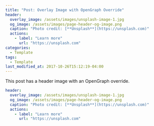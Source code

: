```yaml
---
title: "Post: Overlay Image with OpenGraph Override"
header:
  overlay_image: /assets/images/unsplash-image-1.jpg
  og_image: /assets/images/page-header-og-image.png
  caption: "Photo credit: [**Unsplash**](https://unsplash.com)"
  actions:
    - label: "Learn more"
      url: "https://unsplash.com"
categories:
  - Template
tags:
  - Template
last_modified_at: 2017-10-26T15:12:19-04:00
---
```


This post has a header image with an OpenGraph override.

```yaml
header:
  overlay_image: /assets/images/unsplash-image-1.jpg
  og_image: /assets/images/page-header-og-image.png
  caption: "Photo credit: [**Unsplash**](https://unsplash.com)"
  actions:
    - label: "Learn more"
      url: "https://unsplash.com"
```
